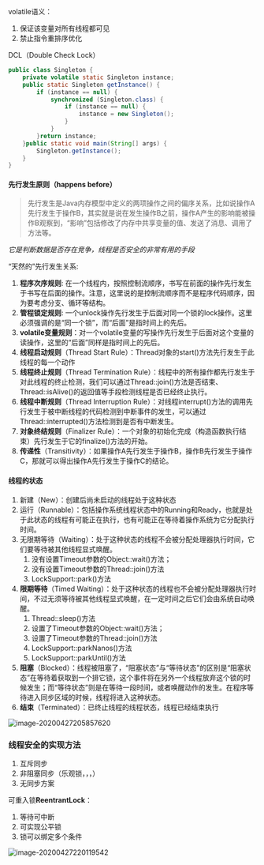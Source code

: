 volatile语义：

1. 保证该变量对所有线程都可见
2. 禁止指令重排序优化

DCL（Double Check Lock）

```java
public class Singleton { 
    private volatile static Singleton instance; 
    public static Singleton getInstance() { 
        if (instance == null) { 
            synchronized (Singleton.class) { 
                if (instance == null) { 
                    instance = new Singleton(); 
                } 
            } 
        }return instance; 
    }public static void main(String[] args) { 
        Singleton.getInstance(); 
    } 
}
```



#### 先行发生原则（happens before）

> 先行发生是Java内存模型中定义的两项操作之间的偏序关系，比如说操作A先行发生于操作B，其实就是说在发生操作B之前，操作A产生的影响能被操作B观察到，“影响”包括修改了内存中共享变量的值、发送了消息、调用了方法等。

*它是判断数据是否存在竞争，线程是否安全的非常有用的手段*

“天然的”先行发生关系:

1. **程序次序规则**: 在一个线程内，按照控制流顺序，书写在前面的操作先行发生于书写在后面的操作。注意，这里说的是控制流顺序而不是程序代码顺序，因为要考虑分支、循环等结构。 
2. **管程锁定规则**: 一个unlock操作先行发生于后面对同一个锁的lock操作。这里必须强调的是“同一个锁”，而“后面”是指时间上的先后。
3. **volatile变量规则**：对一个volatile变量的写操作先行发生于后面对这个变量的读操作，这里的“后面”同样是指时间上的先后。
4. **线程启动规则**（Thread Start Rule）：Thread对象的start()方法先行发生于此线程的每一个动作
5. **线程终止规则**（Thread Termination Rule）：线程中的所有操作都先行发生于对此线程的终止检测，我们可以通过Thread::join()方法是否结束、Thread::isAlive()的返回值等手段检测线程是否已经终止执行。
6. **线程中断规则**（Thread Interruption Rule）：对线程interrupt()方法的调用先行发生于被中断线程的代码检测到中断事件的发生，可以通过Thread::interrupted()方法检测到是否有中断发生。
7. **对象终结规则**（Finalizer Rule）：一个对象的初始化完成（构造函数执行结束）先行发生于它的finalize()方法的开始。
8. **传递性**（Transitivity）：如果操作A先行发生于操作B，操作B先行发生于操作C，那就可以得出操作A先行发生于操作C的结论。 

#### 线程的状态

1. 新建（New）：创建后尚未启动的线程处于这种状态
2. 运行（Runnable）：包括操作系统线程状态中的Running和Ready，也就是处于此状态的线程有可能正在执行，也有可能正在等待着操作系统为它分配执行时间。
3. 无限期等待（Waiting）：处于这种状态的线程不会被分配处理器执行时间，它们要等待被其他线程显式唤醒。
   1. 没有设置Timeout参数的Object::wait()方法； 
   2. 没有设置Timeout参数的Thread::join()方法
   3. LockSupport::park()方法
4. **限期等待**（Timed Waiting）：处于这种状态的线程也不会被分配处理器执行时间，不过无须等待被其他线程显式唤醒，在一定时间之后它们会由系统自动唤醒。
   1. Thread::sleep()方法
   2. 设置了Timeout参数的Object::wait()方法；
   3. 设置了Timeout参数的Thread::join()方法
   4. LockSupport::parkNanos()方法
   5. LockSupport::parkUntil()方法
5. **阻塞**（Blocked）：线程被阻塞了，“阻塞状态”与“等待状态”的区别是“阻塞状态”在等待着获取到一个排它锁，这个事件将在另外一个线程放弃这个锁的时候发生；而“等待状态”则是在等待一段时间，或者唤醒动作的发生。在程序等待进入同步区域的时候，线程将进入这种状态。
6. **结束**（Terminated）：已终止线程的线程状态，线程已经结束执行

![image-20200427205857620](C:\Users\ahui\AppData\Roaming\Typora\typora-user-images\image-20200427205857620.png)

### 线程安全的实现方法

1. 互斥同步
2. 非阻塞同步（乐观锁，，，）
3. 无同步方案



可重入锁**ReentrantLock**：

1. 等待可中断
2. 可实现公平锁
3. 锁可以绑定多个条件

![image-20200427220119542](C:\Users\ahui\AppData\Roaming\Typora\typora-user-images\image-20200427220119542.png)

